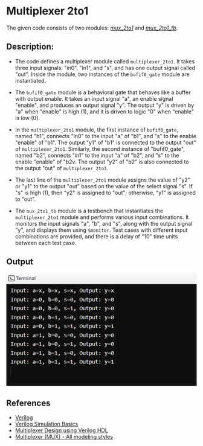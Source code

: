 # Multiplexer 2to1

   The given code consists of two modules: [*mux_2to1*](Multiplexer%202to1/mux_2to1.v) and [*mux_2to1_tb*](Multiplexer%202to1/mux_2to1_tb.v).

## Description:
	
	
   * The code defines a multiplexer module called `multiplexer_2to1`. 
   It takes three input signals: "in0", "in1", and "s", and has one output signal called "out". 
   Inside the module, two instances of the `bufif0_gate` module are instantiated.

   * The `bufif0_gate` module is a behavioral gate that behaves like a buffer with output enable. 
   It takes an input signal "a", an enable signal "enable", and produces an output signal "y". 
   The output "y" is driven by "a" when "enable" is high (1), and it is driven to logic "0" when "enable" is low (0).

   * In the `multiplexer_2to1` module, the first instance of `bufif0_gate`, named "b1", connects "in0" to the input "a" of "b1", 
   and "s" to the enable "enable" of "b1". The output "y1" of "b1" is connected to the output "out" of `multiplexer_2to1`. 
   Similarly, the second instance of "bufif0_gate", named "b2", connects "in1" to the input "a" of "b2", and "s" to the enable "enable" of "b2v. 
   The output "y2" of "b2" is also connected to the output "out" of `multiplexer_2to1`.

   * The last line of the `multiplexer_2to1` module assigns the value of "y2" or "y1" to the output "out" based on the value of the select signal "s". 
   If "s" is high (1), then "y2" is assigned to "out"; otherwise, "y1" is assigned to "out".

   * The `mux_2to1_tb` module is a testbench that instantiates the `multiplexer_2to1` module and performs various input combinations. 
   It monitors the input signals "a", "b", and "s", along with the output signal "y", and displays them using `$monitor`. 
   Test cases with different input combinations are provided, and there is a delay of "10" time units between each test case.

## Output

![Multiplexer 2to1](https://github.com/jElhamm/Verilog-HDL-Codes-Collection/blob/main/Multiplexer%202to1/Output.png)


## References

   * [Verilog](https://en.wikipedia.org/wiki/Verilog#:~:text=Verilog%2C%20standardized%20as%20IEEE%201364,register%2Dtransfer%20level%20of%20abstraction.)
   * [Verilog Simulation Basics](https://www.javatpoint.com/verilog-simulation-basics#:~:text=Verilog%20is%20a%20hardware%20description,behaves%20in%20an%20intended%20way.)
   * [Multiplexer Design using Verilog HDL](https://www.geeksforgeeks.org/multiplexer-design-using-verilog-hdl/)
   * [Multiplexer (MUX) - All modeling styles](https://technobyte.org/verilog-multiplexer-2x1/)